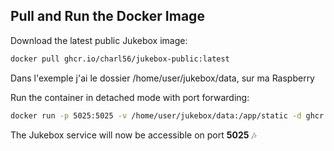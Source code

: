## Pull and Run the Docker Image

Download the latest public Jukebox image:

```bash
docker pull ghcr.io/charl56/jukebox-public:latest
```






Dans l'exemple j'ai le dossier /home/user/jukebox/data, sur ma Raspberry


Run the container in detached mode with port forwarding:

```bash
docker run -p 5025:5025 -v /home/user/jukebox/data:/app/static -d ghcr.io/charl56/jukebox-public:latest
```

The Jukebox service will now be accessible on port **5025** 🎶